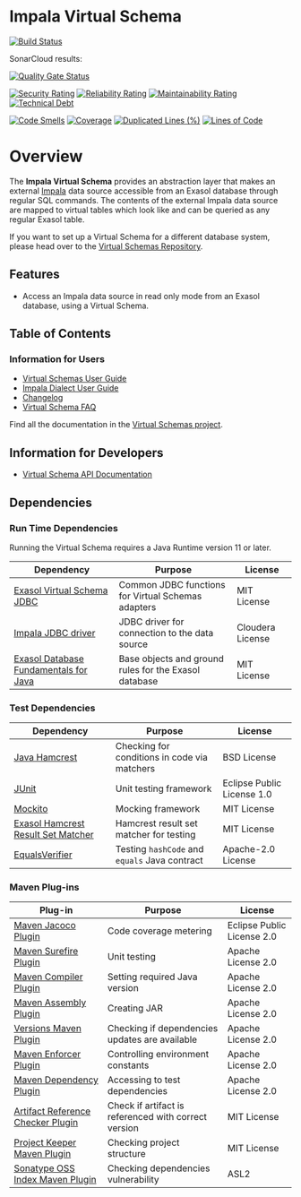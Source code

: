 # Impala Virtual Schema

[![Build Status](https://api.travis-ci.com/exasol/impala-virtual-schema.svg?branch=main)](https://travis-ci.com/exasol/impala-virtual-schema)

SonarCloud results:

[![Quality Gate Status](https://sonarcloud.io/api/project_badges/measure?project=com.exasol%3Aimpala-virtual-schema&metric=alert_status)](https://sonarcloud.io/dashboard?id=com.exasol%3Aimpala-virtual-schema)

[![Security Rating](https://sonarcloud.io/api/project_badges/measure?project=com.exasol%3Aimpala-virtual-schema&metric=security_rating)](https://sonarcloud.io/dashboard?id=com.exasol%3Aimpala-virtual-schema)
[![Reliability Rating](https://sonarcloud.io/api/project_badges/measure?project=com.exasol%3Aimpala-virtual-schema&metric=reliability_rating)](https://sonarcloud.io/dashboard?id=com.exasol%3Aimpala-virtual-schema)
[![Maintainability Rating](https://sonarcloud.io/api/project_badges/measure?project=com.exasol%3Aimpala-virtual-schema&metric=sqale_rating)](https://sonarcloud.io/dashboard?id=com.exasol%3Aimpala-virtual-schema)
[![Technical Debt](https://sonarcloud.io/api/project_badges/measure?project=com.exasol%3Aimpala-virtual-schema&metric=sqale_index)](https://sonarcloud.io/dashboard?id=com.exasol%3Aimpala-virtual-schema)

[![Code Smells](https://sonarcloud.io/api/project_badges/measure?project=com.exasol%3Aimpala-virtual-schema&metric=code_smells)](https://sonarcloud.io/dashboard?id=com.exasol%3Aimpala-virtual-schema)
[![Coverage](https://sonarcloud.io/api/project_badges/measure?project=com.exasol%3Aimpala-virtual-schema&metric=coverage)](https://sonarcloud.io/dashboard?id=com.exasol%3Aimpala-virtual-schema)
[![Duplicated Lines (%)](https://sonarcloud.io/api/project_badges/measure?project=com.exasol%3Aimpala-virtual-schema&metric=duplicated_lines_density)](https://sonarcloud.io/dashboard?id=com.exasol%3Aimpala-virtual-schema)
[![Lines of Code](https://sonarcloud.io/api/project_badges/measure?project=com.exasol%3Aimpala-virtual-schema&metric=ncloc)](https://sonarcloud.io/dashboard?id=com.exasol%3Aimpala-virtual-schema)

# Overview

The **Impala Virtual Schema** provides an abstraction layer that makes an external [Impala](https://www.cloudera.com/documentation/enterprise/5-8-x/topics/impala.html) data source accessible from an Exasol database through regular SQL commands. The contents of the external Impala data source are mapped to virtual tables which look like and can be queried as any regular Exasol table.

If you want to set up a Virtual Schema for a different database system, please head over to the [Virtual Schemas Repository][virtual-schemas].

## Features

* Access an Impala data source in read only mode from an Exasol database, using a Virtual Schema.

## Table of Contents

### Information for Users

* [Virtual Schemas User Guide][virtual-schemas-user-guide]
* [Impala Dialect User Guide](doc/user_guide/impala_user_guide.md)
* [Changelog](doc/changes/changelog.md)
* [Virtual Schema FAQ](https://github.com/exasol/virtual-schemas/blob/main/doc/user-guide/faq.md)

Find all the documentation in the [Virtual Schemas project][vs-doc].

## Information for Developers

* [Virtual Schema API Documentation][vs-api]


## Dependencies

### Run Time Dependencies

Running the Virtual Schema requires a Java Runtime version 11 or later.

| Dependency                                                         | Purpose                                                | License                           |
|--------------------------------------------------------------------|--------------------------------------------------------|-----------------------------------|
| [Exasol Virtual Schema JDBC][virtual-schema-common-jdbc]           | Common JDBC functions for Virtual Schemas adapters     | MIT License                       |
| [Impala JDBC driver][impala-jdbc-driver]                           | JDBC driver for connection to the data source          | Cloudera License                  |
| [Exasol Database Fundamentals for Java][exasol-db-funtamentals]    | Base objects and ground rules for the Exasol database  | MIT License                       |

### Test Dependencies

| Dependency                                                         | Purpose                                                | License                       |
|--------------------------------------------------------------------|--------------------------------------------------------|-------------------------------|
| [Java Hamcrest](http://hamcrest.org/JavaHamcrest/)                 | Checking for conditions in code via matchers           | BSD License                   |
| [JUnit](https://junit.org/junit5)                                  | Unit testing framework                                 | Eclipse Public License 1.0    |
| [Mockito](http://site.mockito.org/)                                | Mocking framework                                      | MIT License                   |
| [Exasol Hamcrest Result Set Matcher][exasol-hamcrest]              | Hamcrest result set matcher for testing                | MIT License                   |
| [EqualsVerifier][jqno-equals-verifier]                             | Testing `hashCode` and `equals` Java contract        | Apache-2.0 License            |

### Maven Plug-ins

| Plug-in                                                            | Purpose                                                | License                       |
|--------------------------------------------------------------------|--------------------------------------------------------|-------------------------------|
| [Maven Jacoco Plugin][maven-jacoco-plugin]                         | Code coverage metering                                 | Eclipse Public License 2.0    |
| [Maven Surefire Plugin][maven-surefire-plugin]                     | Unit testing                                           | Apache License 2.0            |
| [Maven Compiler Plugin][maven-compiler-plugin]                     | Setting required Java version                          | Apache License 2.0            |
| [Maven Assembly Plugin][maven-assembly-plugin]                     | Creating JAR                                           | Apache License 2.0            |
| [Versions Maven Plugin][versions-maven-plugin]                     | Checking if dependencies updates are available         | Apache License 2.0            |
| [Maven Enforcer Plugin][maven-enforcer-plugin]                     | Controlling environment constants                      | Apache License 2.0            |
| [Maven Dependency Plugin][maven-dependency-plugin]                 | Accessing to test dependencies                         | Apache License 2.0            |
| [Artifact Reference Checker Plugin][artifact-ref-checker-plugin]   | Check if artifact is referenced with correct version   | MIT License                   |
| [Project Keeper Maven Plugin][project-keeper-maven-plugin]         | Checking project structure                             | MIT License                   |
| [Sonatype OSS Index Maven Plugin][sonatype-oss-index-maven-plugin] | Checking dependencies vulnerability                    | ASL2                          |

[virtual-schema-common-jdbc]: https://github.com/exasol/virtual-schema-common-jdbc
[impala-jdbc-driver]: https://www.cloudera.com/downloads/connectors/impala/jdbc/2-6-4.html
[exasol-db-funtamentals]: https://github.com/exasol/db-fundamentals-java/

[exasol-hamcrest]: https://github.com/exasol/hamcrest-resultset-matcher
[jqno-equals-verifier]: https://github.com/jqno/equalsverifier

[maven-jacoco-plugin]: https://www.eclemma.org/jacoco/trunk/doc/maven.html
[maven-surefire-plugin]: https://maven.apache.org/surefire/maven-surefire-plugin/
[maven-compiler-plugin]: https://maven.apache.org/plugins/maven-compiler-plugin/
[maven-assembly-plugin]: https://maven.apache.org/plugins/maven-assembly-plugin/
[versions-maven-plugin]: https://www.mojohaus.org/versions-maven-plugin/
[maven-enforcer-plugin]: http://maven.apache.org/enforcer/maven-enforcer-plugin/
[artifact-ref-checker-plugin]: https://github.com/exasol/artifact-reference-checker-maven-plugin
[maven-dependency-plugin]: https://maven.apache.org/plugins/maven-dependency-plugin/
[project-keeper-maven-plugin]: https://github.com/exasol/project-keeper-maven-plugin
[sonatype-oss-index-maven-plugin]: https://sonatype.github.io/ossindex-maven/maven-plugin/

[virtual-schemas-user-guide]: https://docs.exasol.com/database_concepts/virtual_schemas.htm
[virtual-schemas]: https://github.com/exasol/virtual-schemas
[vs-api]: https://github.com/exasol/virtual-schema-common-java/blob/master/doc/development/api/virtual_schema_api.md
[vs-doc]: https://github.com/exasol/virtual-schemas/tree/master/doc
